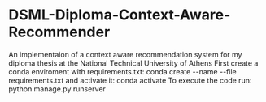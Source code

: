 # DSML-Diploma-Context-Aware-Recommender
An implementaion of a context aware recommendation system for my diploma thesis at the National Technical University of Athens
First create a conda enviroment with requirements.txt: conda create --name <env> --file requirements.txt and activate it: conda activate <env>
To execute the code run: python manage.py runserver
